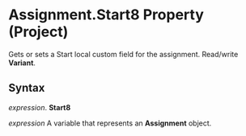 
# Assignment.Start8 Property (Project)

Gets or sets a Start local custom field for the assignment. Read/write  **Variant**.


## Syntax

 _expression_. **Start8**

 _expression_ A variable that represents an **Assignment** object.

